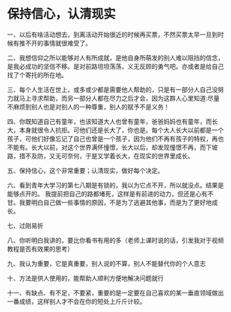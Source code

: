 # 保持信心，认清现实

一、以后有啥活动想去，到离活动开始很近的时候再买票，不然买票太早一旦到时候有推不开的事情就很难受了。

二、我想信仰之所以能够对人有所成就，是他自身所萌发的别人难以阻挡的信念，是我必成功的坚信不移。是对前路坦坦荡荡，义无反顾的勇气吧。亦或者是给自己找了个寄托的所在地。

三、每个人生活在世上，或多或少都是需要他人帮助的，只是有一部分人自己没努力就马上寻求帮助，而另一部分人都在尽力之后才会，因为这群人心里知道:尽量不麻烦到别人也是对别人的一种尊重，别人的赋予不是义务！

四、你既知道自己有童年，也该知道大人也曾有童年，爸爸妈妈也有童年，而长大，本身就很令人抗拒。可他们还是长大了，你也是。每个大人长大以前都是一个孩子，可他们好像忘记了自己也曾是一个孩子，因为他们不再有孩子的特权，再也不能有。长大以前，对这个世界满怀憧憬，长大以后，却发现憧憬不再，而下坡路，措不及防，又无可奈何，于是又学着长大，在现实的世界里成长。

五、保持信心，这个非常重要；认清现实，做好每个决定。

六、看到青年大学习的第七八期是有锁的，我以为它点不开，所以就没点。结果是能够点开的。
我提前把自己的路都堵死，这样是有前进的动力，但还是心有不甘。我要明白自己做一些事情的原因，不是为了逃避其他事，而是为了更好地成长。

七、过刚易折

八、你听明白我讲的，要比你看书有用的多（老师上课时说的话，引发我对于视频教程是否有效果的思考）

九、我认为重要，它是真重要，别人说的不算，别人不能替代你的个人意志

十、方法是供人使用的，能帮助人顺利方便地解决问题就行

十一、有缺点、有不足，不要紧，重要的是一定要在自己喜欢的某一垂直领域做出一番成绩，这样别人才不会在你的短处上斤斤计较。

